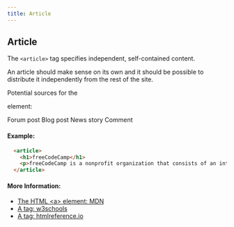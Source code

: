 ```yaml
---
title: Article
---
```

## Article

The `<article>` tag specifies independent, self-contained content.

An article should make sense on its own and it should be possible to distribute it independently from the rest of the site.

Potential sources for the <article> element:

Forum post
Blog post
News story
Comment

#### Example:

```html
  <article>
    <h1>freeCodeCamp</h1>
    <p>freeCodeCamp is a nonprofit organization that consists of an interactive learning web platform, an online community forum, chat rooms, Medium publications, and local organizations that intend to make learning web development accessible to anyone.</p>
  </article>
```




<!-- The article goes here, in GitHub-flavored Markdown. Feel free to add YouTube videos, images, and CodePen/JSBin embeds  -->

#### More Information:

- <a href='https://developer.mozilla.org/en-US/docs/Web/HTML/Element/article' target='_blank' rel='nofollow'>The HTML &lt;a&gt; element: MDN</a>
- <a href='https://www.w3schools.com/tags/tag_article.asp' target='_blank' rel='nofollow'>A tag: w3schools</a>
- <a href='http://htmlreference.io/element/article/' target='_blank' rel='nofollow'>A tag: htmlreference.io</a>


